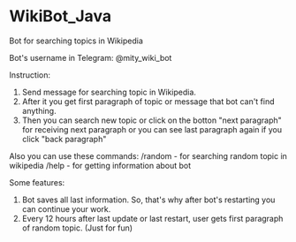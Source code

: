 # WikiBot_Java
Bot for searching topics in Wikipedia

Bot's username in Telegram: @mity_wiki_bot

Instruction:

1. Send message for searching topic in Wikipedia.
2. After it you get first paragraph of topic or message that bot can't find anything.
3. Then you can search new topic or click on the botton "next paragraph" for receiving next paragraph or you can see last paragraph again if you click "back paragraph"

Also you can use these commands:
/random - for searching random topic in wikipedia
/help - for getting information about bot

Some features:
1. Bot saves all last information. So, that's why after bot's restarting you can continue your work.
2. Every 12 hours after last update or last restart, user gets first paragraph of random topic. (Just for fun)
